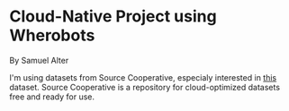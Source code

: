 # Cloud-Native Project using Wherobots
By Samuel Alter

I'm using datasets from Source Cooperative, especialy interested in [this](#https://source.coop/repositories/wherobots/usa-structures/description) dataset. Source Cooperative is a repository for cloud-optimized datasets free and ready for use.
